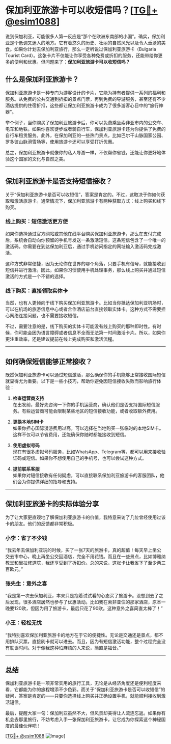 # 保加利亚旅游卡可以收短信吗？[[TG💪+ @esim1088](https://t.me/s/esim1088)]

说到保加利亚，可能很多人第一反应是“那个在欧洲东南部的小国”。确实，保加利亚是个低调又迷人的地方。它有着悠久的历史、壮丽的自然风光以及令人垂涎的美食。如果你计划去保加利亚旅行，那么一定听说过保加利亚旅游卡（Bulgaria Tourist Card）。这张卡片不仅能让你享受各种免费或折扣的服务，还能带给你更多的便利和优惠。但问题来了：**保加利亚旅游卡可以收短信吗？**

## 什么是保加利亚旅游卡？

保加利亚旅游卡是一种专门为游客设计的卡片，它能为持有者提供一系列的福利和服务。从免费的公共交通到折扣的景点门票，再到免费的导游服务，甚至还有不少酒店提供的住宿折扣，这些都让保加利亚旅游卡成为了很多游客心目中的“旅行神器”。

举个例子，当你购买了保加利亚旅游卡后，你可以免费乘坐索非亚市内的公交车、电车和地铁。如果你喜欢徒步或者骑自行车，保加利亚旅游卡还为你提供了免费的自行车租赁服务。此外，在保加利亚的一些热门景点，比如巴尔干山脉国家公园、罗多彼山脉滑雪场等，使用旅游卡还可以享受打折优惠。

总之，保加利亚旅游卡就像你的私人导游一样，不仅帮你省钱，还能让你更好地体验这个国家的文化与自然之美。

---

## 保加利亚旅游卡是否支持短信接收？

关于“保加利亚旅游卡是否可以收短信”，答案是肯定的。不过，这取决于你如何获取和激活旅游卡。通常情况下，保加利亚旅游卡有两种获取方式：线上购买和线下购买。

### 线上购买：短信激活更方便

如果你选择通过官方网站或其他在线平台购买保加利亚旅游卡，那么在支付完成后，系统会自动向你预留的手机号发送一条激活短信。这条短信包含了一个唯一的激活码，你需要在到达保加利亚后，通过手机访问指定的网址输入激活码完成激活。

这种方式非常便捷，因为无论你在世界的哪个角落，只要手机有信号，就能接收到短信并进行激活。因此，如果你习惯使用手机处理事务，那么线上购买并通过短信激活的方式是一个不错的选择。

### 线下购买：直接领取实体卡

当然，也有人更倾向于线下购买保加利亚旅游卡。比如当你抵达保加利亚机场时，可以在机场的旅游信息中心或者合作酒店前台直接领取实体卡。这种方式不需要担心网络连接问题，也不需要接收短信。

不过，需要注意的是，线下购买的实体卡可能没有线上购买的那种即时性。有时候，你可能会因为语言障碍或者信息不全而无法第一时间激活卡片。所以，如果你更注重效率，还是建议提前在线上完成购买和激活流程。

---

## 如何确保短信能够正常接收？

既然保加利亚旅游卡可以通过短信激活，那么确保你的手机能够正常接收国际短信就显得尤为重要。以下是一些小技巧，帮助你避免因短信接收失败而影响旅行体验：

1. **检查运营商支持**  
   在出发前，最好先咨询一下你的手机运营商，确认他们是否支持国际短信服务。有些运营商可能会限制某些地区的短信接收功能，或者收取额外费用。

2. **更换本地SIM卡**  
   如果你担心国际漫游费用过高，可以选择在当地购买一张临时的本地SIM卡。这样不仅可以节省费用，还能确保你随时都能接收到短信。

3. **使用虚拟号码**  
   现在有很多虚拟号码服务，比如WhatsApp、Telegram等，都可以用来接收验证码或短信。如果你不想使用自己的手机号，也可以尝试这种方式。

4. **提前联系客服**  
   如果你对短信接收有任何疑虑，可以直接联系保加利亚旅游卡的客服团队，他们会为你提供详细的指导和支持。

---

## 保加利亚旅游卡的实际体验分享

为了让大家更直观地了解保加利亚旅游卡的价值，我特意采访了几位曾经使用过该卡的朋友。他们的反馈都非常积极。

### 小李：省了不少钱
“我去年去保加利亚玩的时候，买了一张7天的旅游卡，真的超值！每天早上坐公交去市中心，晚上再坐公交回酒店，完全不用花钱。而且在一些景点，比如博雅纳教堂和里拉修道院，我还享受到了折扣价。总的来说，这张卡让我省下了至少两三百欧元。”

### 张先生：意外之喜
“我是第一次去保加利亚，本来只是抱着试试看的心态买了旅游卡。没想到去了之后发现，很多酒店居然也参与了优惠活动。比如我在索非亚住的那家酒店，原本一晚要120欧，但因为用了旅游卡，最后只花了90欧。这种意外之喜简直太棒了！”

### 小王：轻松无忧
“我特别喜欢保加利亚旅游卡的地方在于它的便捷性。无论是交通还是景点，都不用排队买票，直接刷卡就可以进去。而且，因为有短信激活功能，整个过程完全没有耽误时间。对于像我这种怕麻烦的人来说，简直是福音。”

---

## 总结

保加利亚旅游卡是一项非常实用的旅行工具，无论是从经济角度还是便利程度来看，它都能为你的旅程增添不少色彩。而关于“保加利亚旅游卡是否可以收短信”的疑问，答案是肯定的——只要你选择线上购买并正确设置手机，就能顺利接收到激活短信。

最后，提醒大家一句：保加利亚虽然不大，但风景却美得让人流连忘返。如果你有机会去那里旅行，不妨考虑入手一张保加利亚旅游卡，让它成为你探索这个神秘国度的最佳伙伴吧！

[[TG💪+ @esim1088](https://t.me/s/esim1088) ![Image](https://i.postimg.cc/4NQfJmqS/Snipaste-2025-05-13-00-14-12.png)]
